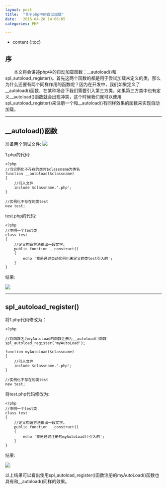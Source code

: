 ```yaml
---
layout: post
title:  "关于php中的自动加载"
date:   2016-04-20 14:06:05
categories: PHP

---
```


* content
{:toc}

## 序

 &emsp;&emsp;本文将会讲述php中的自动加载函数：__autoload()和spl_autoload_register()。首先这两个函数的都是用于尝试加载未定义的类，那么为什么还要有两个同样作用的函数呢？因为在开发中，我们如果定义了__autoload()函数，在某种场合下我们需要引入第三方类，如果第三方类中也有定义__autoload()函数就会出现冲突，这个时候我们就可以使用spl_autoload_register()来注册一个和__autoload()有同样效果的函数来实现自动加载。


---

## __autoload()函数

准备两个测试文件:
![](http://thphp.github.io/images/test.png)

1.php的代码:  
    
	<?php
    //当实例化不存在的类时$classname为类名
    function __autoload($classname)
    {
        //引入文件
        include $classname.'.php';
    }

    //实例化不存在的类test
    new test;


test.php的代码:  

	<?php
    //申明一个test类
    class test
    {
        //定义构造方法输出一段文字。
        public function __construct()
        {
            echo '我是通过自动实例化未定义的类test引入的';
        }
    }

结果:  

![](http://thphp.github.io/images/res.png)



---

## spl_autoload_register()

将1.php代码修改为：  

	<?php
    
    //将函数名为myAutoLoad的函数注册为__autoload()函数
    spl_autoload_register('myAutoLoad');

    function myAutoLoad($classname)
    {
        //引入文件
        include $classname.'.php';
    }

    //实例化不存在的类test
    new test;


将test.php代码修改为:  
	
	<?php
    //申明一个test类
    class test
    {
        //定义构造方法输出一段文字。
        public function __construct()
        {
            echo '我是通过注册的myAutoLoad()引入的';
        }
    }
    
	
结果:  

![](http://thphp.github.io/images/res1.png)

以上结果可以看出使用spl_autoload_register()函数注册的myAutoLoad()函数也具有和__autoload()同样的效果。